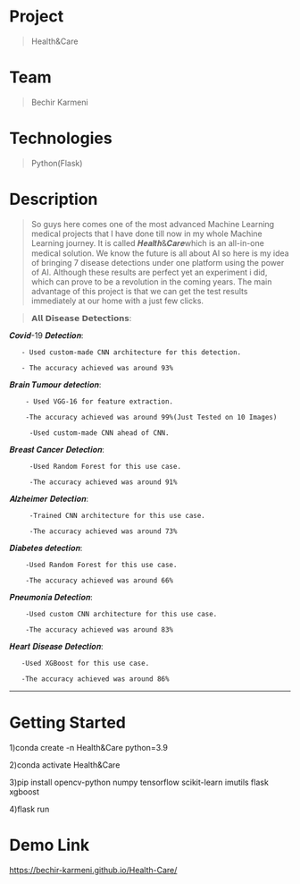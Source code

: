 # Project
> Health&Care

# Team
> Bechir Karmeni


# Technologies
> Python(Flask)

# Description
> So guys here comes one of the most advanced Machine Learning medical projects that I have done till now in my whole Machine Learning journey. It is called 𝑯𝒆𝒂𝒍𝒕𝒉&𝑪𝒂𝒓𝒆which is an all-in-one medical solution. We know the future is all about AI so here is my idea of bringing 7 disease detections under one platform using the power of AI. Although these results are perfect yet an experiment i did, which can prove to be a revolution in the coming years. The main advantage of this project is that we can get the test results immediately at our home with a just few clicks.




>𝗔𝗹𝗹 𝗗𝗶𝘀𝗲𝗮𝘀𝗲 𝗗𝗲𝘁𝗲𝗰𝘁𝗶𝗼𝗻𝘀: 



𝑪𝒐𝒗𝒊𝒅-19 𝑫𝒆𝒕𝒆𝒄𝒕𝒊𝒐𝒏:

       - Used custom-made CNN architecture for this detection.

       - The accuracy achieved was around 93%



𝑩𝒓𝒂𝒊𝒏 𝑻𝒖𝒎𝒐𝒖𝒓 𝒅𝒆𝒕𝒆𝒄𝒕𝒊𝒐𝒏:

        - Used VGG-16 for feature extraction.

        -The accuracy achieved was around 99%(Just Tested on 10 Images)

         -Used custom-made CNN ahead of CNN.



𝑩𝒓𝒆𝒂𝒔𝒕 𝑪𝒂𝒏𝒄𝒆𝒓 𝑫𝒆𝒕𝒆𝒄𝒕𝒊𝒐𝒏:

         -Used Random Forest for this use case.

         -The accuracy achieved was around 91%



𝑨𝒍𝒛𝒉𝒆𝒊𝒎𝒆𝒓 𝑫𝒆𝒕𝒆𝒄𝒕𝒊𝒐𝒏:

         -Trained CNN architecture for this use case.

         -The accuracy achieved was around 73%



𝑫𝒊𝒂𝒃𝒆𝒕𝒆𝒔 𝒅𝒆𝒕𝒆𝒄𝒕𝒊𝒐𝒏:

        -Used Random Forest for this use case.

        -The accuracy achieved was around 66%



𝑷𝒏𝒆𝒖𝒎𝒐𝒏𝒊𝒂 𝑫𝒆𝒕𝒆𝒄𝒕𝒊𝒐𝒏:

        -Used custom CNN architecture for this use case.

        -The accuracy achieved was around 83%



𝑯𝒆𝒂𝒓𝒕 𝑫𝒊𝒔𝒆𝒂𝒔𝒆 𝑫𝒆𝒕𝒆𝒄𝒕𝒊𝒐𝒏:

       -Used XGBoost for this use case.

       -The accuracy achieved was around 86%





**********************************************************************************

# Getting Started


1)conda create -n Health&Care python=3.9



2)conda activate Health&Care 




3)pip install opencv-python numpy tensorflow scikit-learn imutils flask xgboost





4)flask run

 
# Demo Link 
https://bechir-karmeni.github.io/Health-Care/

